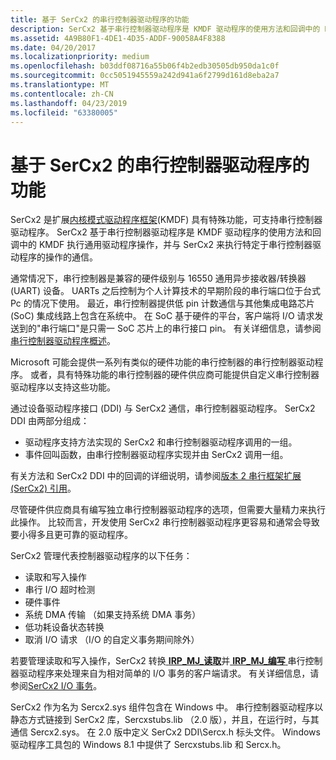 ```yaml
---
title: 基于 SerCx2 的串行控制器驱动程序的功能
description: SerCx2 基于串行控制器驱动程序是 KMDF 驱动程序的使用方法和回调中的 KMDF 执行通用驱动程序操作，并与 SerCx2 来执行特定于串行控制器驱动程序的操作的通信。
ms.assetid: 4A9B80F1-4DE1-4D35-ADDF-90058A4F8388
ms.date: 04/20/2017
ms.localizationpriority: medium
ms.openlocfilehash: b03ddf08716a55b06f4b2edb30505db950da1c0f
ms.sourcegitcommit: 0cc5051945559a242d941a6f2799d161d8eba2a7
ms.translationtype: MT
ms.contentlocale: zh-CN
ms.lasthandoff: 04/23/2019
ms.locfileid: "63380005"
---
```

# <a name="features-of-sercx2-based-serial-controller-drivers"></a>基于 SerCx2 的串行控制器驱动程序的功能


SerCx2 是扩展[内核模式驱动程序框架](https://msdn.microsoft.com/library/windows/hardware/ff544296)(KMDF) 具有特殊功能，可支持串行控制器驱动程序。 SerCx2 基于串行控制器驱动程序是 KMDF 驱动程序的使用方法和回调中的 KMDF 执行通用驱动程序操作，并与 SerCx2 来执行特定于串行控制器驱动程序的操作的通信。

通常情况下，串行控制器是兼容的硬件级别与 16550 通用异步接收器/转换器 (UART) 设备。 UARTs 之后控制为个人计算技术的早期阶段的串行端口位于台式 Pc 的情况下使用。 最近，串行控制器提供低 pin 计数通信与其他集成电路芯片 (SoC) 集成线路上包含在系统中。 在 SoC 基于硬件的平台，客户端将 I/O 请求发送到的"串行端口"是只需一 SoC 芯片上的串行接口 pin。 有关详细信息，请参阅[串行控制器驱动程序概述](serial-drivers-overview.md)。

Microsoft 可能会提供一系列有类似的硬件功能的串行控制器的串行控制器驱动程序。 或者，具有特殊功能的串行控制器的硬件供应商可能提供自定义串行控制器驱动程序以支持这些功能。

通过设备驱动程序接口 (DDI) 与 SerCx2 通信，串行控制器驱动程序。 SerCx2 DDI 由两部分组成：

-   驱动程序支持方法实现的 SerCx2 和串行控制器驱动程序调用的一组。
-   事件回叫函数，由串行控制器驱动程序实现并由 SerCx2 调用一组。

有关方法和 SerCx2 DDI 中的回调的详细说明，请参阅[版本 2 串行框架扩展 (SerCx2) 引用](https://msdn.microsoft.com/library/windows/hardware/dn265349)。

尽管硬件供应商具有编写独立串行控制器驱动程序的选项，但需要大量精力来执行此操作。 比较而言，开发使用 SerCx2 串行控制器驱动程序更容易和通常会导致要小得多且更可靠的驱动程序。

SerCx2 管理代表控制器驱动程序的以下任务：

-   读取和写入操作
-   串行 I/O 超时检测
-   硬件事件
-   系统 DMA 传输 （如果支持系统 DMA 事务）
-   低功耗设备状态转换
-   取消 I/O 请求 （I/O 的自定义事务期间除外）

若要管理读取和写入操作，SerCx2 转换[ **IRP\_MJ\_读取**](https://msdn.microsoft.com/library/windows/hardware/ff546883)并[ **IRP\_MJ\_编写** ](https://msdn.microsoft.com/library/windows/hardware/ff546904)串行控制器驱动程序来处理来自为相对简单的 I/O 事务的客户端请求。 有关详细信息，请参阅[SerCx2 I/O 事务](sercx2-i-o-transactions.md)。

SerCx2 作为名为 Sercx2.sys 组件包含在 Windows 中。 串行控制器驱动程序以静态方式链接到 SerCx2 库，Sercxstubs.lib （2.0 版），并且，在运行时，与其通信 Sercx2.sys。 在 2.0 版中定义 SerCx2 DDI\\Sercx.h 标头文件。 Windows 驱动程序工具包的 Windows 8.1 中提供了 Sercxstubs.lib 和 Sercx.h。

 

 




